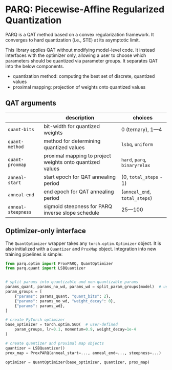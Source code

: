 # PARQ: Piecewise-Affine Regularized Quantization

PARQ is a QAT method based on a convex regularization framework. It converges to hard quantization (i.e., STE) at its asymptotic limit.

This library applies QAT without modifying model-level code. It instead interfaces with the optimizer only, allowing a user to choose which parameters should be quantized via parameter groups. It separates QAT into the below components.

* quantization method: computing the best set of discrete, quantized values
* proximal mapping: projection of weights onto quantized values

## QAT arguments

| | description | choices |
| --- | --- | --- |
| `quant-bits` | bit-width for quantized weights | 0 (ternary), 1—4 |
| `quant-method` | method for determining quantized values | `lsbq`, `uniform` |
| `quant-proxmap` | proximal mapping to project weights onto quantized values | `hard`, `parq`, `binaryrelax` |
| `anneal-start` | start epoch for QAT annealing period | (0, `total_steps` - 1) |
| `anneal-end` | end epoch for QAT annealing period | (`anneal_end`, `total_steps`) |
| `anneal-steepness` | sigmoid steepness for PARQ inverse slope schedule | 25—100 |

## Optimizer-only interface

The `QuantOptimizer` wrapper takes any `torch.optim.Optimizer` object. It is also initialized with a `Quantizer` and `ProxMap` object. Integration into new training pipelines is simple:
```python
from parq.optim import ProxPARQ, QuantOptimizer
from parq.quant import LSBQuantizer


# split params into quantizable and non-quantizable params
params_quant, params_no_wd, params_wd = split_param_groups(model)  # user-defined
param_groups = [
    {"params": params_quant, "quant_bits": 2},
    {"params": params_no_wd, "weight_decay": 0},
    {"params": params_wd},
]

# create PyTorch optimizer
base_optimizer = torch.optim.SGD(  # user-defined
    param_groups, lr=0.1, momentum=0.9, weight_decay=1e-4
)

# create quantizer and proximal map objects
quantizer = LSBQuantizer()
prox_map = ProxPARQ(anneal_start=..., anneal_end=..., steepness=...)

optimizer = QuantOptimizer(base_optimizer, quantizer, prox_map)
```
